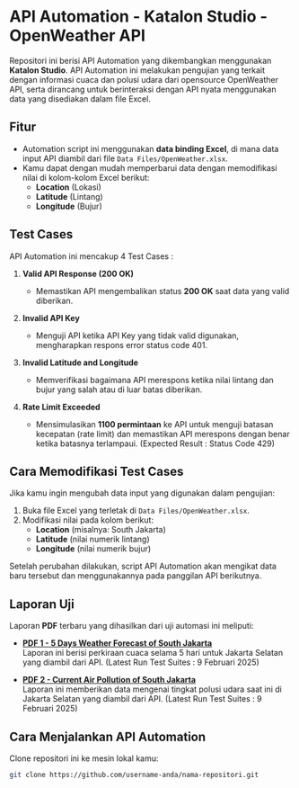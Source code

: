 # API Automation - Katalon Studio - OpenWeather API

Repositori ini berisi API Automation yang dikembangkan menggunakan **Katalon Studio**. API Automation ini melakukan pengujian yang terkait dengan informasi cuaca dan polusi udara dari opensource OpenWeather API, serta dirancang untuk berinteraksi dengan API nyata menggunakan data yang disediakan dalam file Excel.

## Fitur
- Automation script ini menggunakan **data binding Excel**, di mana data input API diambil dari file `Data Files/OpenWeather.xlsx`.
- Kamu dapat dengan mudah memperbarui data dengan memodifikasi nilai di kolom-kolom Excel berikut:
    - **Location** (Lokasi)
    - **Latitude** (Lintang)
    - **Longitude** (Bujur)

## Test Cases

API Automation ini mencakup 4 Test Cases :

1. **Valid API Response (200 OK)**  
   - Memastikan API mengembalikan status **200 OK** saat data yang valid diberikan.

2. **Invalid API Key**  
   - Menguji API ketika API Key yang tidak valid digunakan, mengharapkan respons error status code 401.

3. **Invalid Latitude and Longitude**  
   - Memverifikasi bagaimana API merespons ketika nilai lintang dan bujur yang salah atau di luar batas diberikan.

4. **Rate Limit Exceeded**  
   - Mensimulasikan **1100 permintaan** ke API untuk menguji batasan kecepatan (rate limit) dan memastikan API merespons dengan benar ketika batasnya terlampaui. (Expected Result : Status Code 429)

## Cara Memodifikasi Test Cases

Jika kamu ingin mengubah data input yang digunakan dalam pengujian:

1. Buka file Excel yang terletak di `Data Files/OpenWeather.xlsx`.
2. Modifikasi nilai pada kolom berikut:
   - **Location** (misalnya: South Jakarta)
   - **Latitude** (nilai numerik lintang)
   - **Longitude** (nilai numerik bujur)

Setelah perubahan dilakukan, script API Automation akan mengikat data baru tersebut dan menggunakannya pada panggilan API berikutnya.

## Laporan Uji

Laporan **PDF** terbaru yang dihasilkan dari uji automasi ini meliputi:

- **[PDF 1 - 5 Days Weather Forecast of South Jakarta](https://drive.google.com/file/d/1MWnY6OE0PcZYcOLsZm8xzyiq0tiqq5YO/view?usp=sharing)**  
  Laporan ini berisi perkiraan cuaca selama 5 hari untuk Jakarta Selatan yang diambil dari API. (Latest Run Test Suites : 9 Februari 2025)

- **[PDF 2 - Current Air Pollution of South Jakarta](https://drive.google.com/file/d/1hoz8YiujWO5rQV-S8fCukK3PKqNA63cE/view?usp=sharing)**  
  Laporan ini memberikan data mengenai tingkat polusi udara saat ini di Jakarta Selatan yang diambil dari API. (Latest Run Test Suites : 9 Februari 2025)

## Cara Menjalankan API Automation
Clone repositori ini ke mesin lokal kamu:
   ```bash
   git clone https://github.com/username-anda/nama-repositori.git
